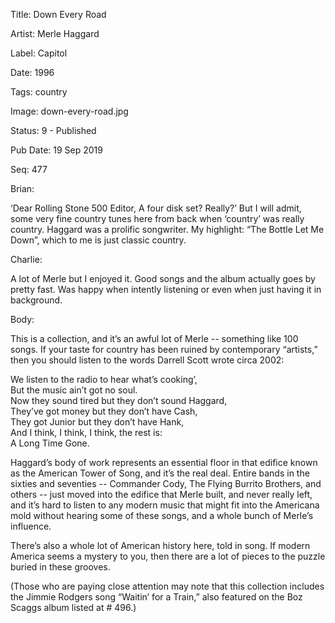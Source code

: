 Title:  Down Every Road

Artist: Merle Haggard

Label:  Capitol

Date:   1996

Tags:   country

Image:  down-every-road.jpg

Status: 9 - Published

Pub Date: 19 Sep 2019

Seq:    477

Brian: 

‘Dear Rolling Stone 500 Editor, A four disk set? Really?’ But I will admit, some very fine country tunes here from back when ‘country’ was really country. Haggard was a prolific songwriter. My highlight: “The Bottle Let Me Down”, which to me is just classic country.


Charlie: 

A lot of Merle but I enjoyed it. Good songs and the album actually goes by pretty fast. Was happy when intently listening or even when just having it in background.

Body: 

This is a collection, and it’s an awful lot of Merle -- something like 100 songs. If your taste for country has been ruined by contemporary “artists,” then you should listen to the words Darrell Scott wrote circa 2002:

We listen to the radio to hear what’s cooking’,  
But the music ain’t got no soul.   
Now they sound tired but they don’t sound Haggard,   
They’ve got money but they don’t have Cash,   
They got Junior but they don’t have Hank,   
And I think, I think, I think, the rest is:  
A Long Time Gone.   

Haggard’s body of work represents an essential floor in that edifice known as the American Tower of Song, and it’s the real deal. Entire bands in the sixties and seventies -- Commander Cody, The Flying Burrito Brothers, and others -- just moved into the edifice that Merle built, and never really left, and it’s hard to listen to any modern music that might fit into the Americana mold without hearing some of these songs, and a whole bunch of Merle’s influence. 

There’s also a whole lot of American history here, told in song. If modern America seems a mystery to you, then there are a lot of pieces to the puzzle buried in these grooves.  

(Those who are paying close attention may note that this collection includes the Jimmie Rodgers song “Waitin’ for a Train,” also featured on the Boz Scaggs album listed at # 496.) 

